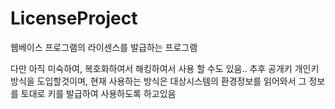 # LicenseProject
웹베이스 프로그램의 라이센스를 발급하는 프로그램


다만 아직 미숙하여, 복호화하여서 해킹하여서 사용 할 수도 있음..
추후 공개키 개인키 방식을 도입할것이며,
현재 사용하는 방식은 대상시스템의 환경정보를 읽어와서 그 정보를 토대로 키를 발급하여 사용하도록 하고있음
